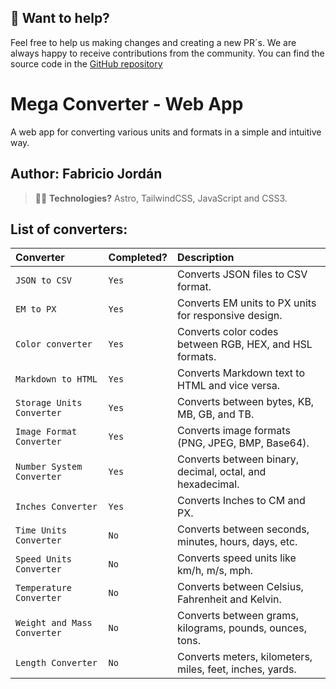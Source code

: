 ## 👀 Want to help?

Feel free to help us making changes and creating a new PR´s.
We are always happy to receive contributions from the community.
You can find the source code in the [GitHub repository](https://github.com/FabrizioJordan/mega-converter/blob/master/README.md)

# Mega Converter - Web App

A web app for converting various units and formats in a simple and intuitive way. 

## Author: Fabricio Jordán

> 🧑‍🚀 **Technologies?** Astro, TailwindCSS, JavaScript and CSS3.

## List of converters:

| Converter                         | Completed?  | Description                                              |
| :-------------------------------  | :---------- | :------------------------------------------------------- |
| `JSON to CSV`                     | `Yes`       | Converts JSON files to CSV format.                       |
| `EM to PX`                        | `Yes`       | Converts EM units to PX units for responsive design.     |
| `Color converter`                 | `Yes`       | Converts color codes between RGB, HEX, and HSL formats.  |
| `Markdown to HTML`                | `Yes`       | Converts Markdown text to HTML and vice versa.           |
| `Storage Units Converter`         | `Yes`       | Converts between bytes, KB, MB, GB, and TB.              |
| `Image Format Converter`          | `Yes`       | Converts image formats (PNG, JPEG, BMP, Base64).         |
| `Number System Converter`         | `Yes`       | Converts between binary, decimal, octal, and hexadecimal.|
| `Inches Converter`                | `Yes`       | Converts Inches to CM and PX.                            |
| `Time Units Converter`            | `No`        | Converts between seconds, minutes, hours, days, etc.     |
| `Speed Units Converter`           | `No`        | Converts speed units like km/h, m/s, mph.                |
| `Temperature Converter`           | `No`        | Converts between Celsius, Fahrenheit and Kelvin.         |
| `Weight and Mass Converter`       | `No`        | Converts between grams, kilograms, pounds, ounces, tons. |
| `Length Converter`                | `No`        | Converts meters, kilometers, miles, feet, inches, yards. |


<!--
C : Completed
grupo 1:
C. Conversor de JSON a CSV.
C. Conversor de EM a PX.
C. Conversor de color (RGB, HEX y HSL): Convierte códigos de color entre formatos como RGB, HEX, HSL.
C. Conversor Markdown a HTML: Un conversor que convierta texto en formato Markdown a HTML y viceversa.
C. Conversor de unidades de almacenamiento: Convierte entre bytes, kilobytes, megabytes, gigabytes, terabytes, etc.
C. Conversor de formato de imagen (base64 a imagen): Convierte imágenes entre formatos comunes como PNG, JPEG, BMP, o desde/para base64.

grupo 2:
C. Conversor de sistemas numéricos: Convierte números entre diferentes sistemas: binario, decimal, octal, hexadecimal.
Conversor de unidades de tiempo: Convierte entre diferentes unidades de tiempo (segundos, minutos, horas, días, semanas, meses, años).
Conversor de unidades de velocidad: Convierte entre diferentes unidades de velocidad como kilómetros por hora, metros por segundo, millas por hora, etc.

grupo 3: (longitudes)

Conversor de temperatura: Convierte entre Celsius, Fahrenheit y Kelvin.

Conversor de peso y masa: Convierte entre gramos, kilogramos, libras, onzas, toneladas.

Conversor de longitudes: Convierte entre metros, kilómetros, millas, pies, pulgadas, yardas, etc.

-->

<!--

| Command                   | Action                                           |
| :------------------------ | :----------------------------------------------- |
| `npm install`             | Installs dependencies                            |
| `npm run dev`             | Starts local dev server at `localhost:4321`      |
| `npm run build`           | Build your production site to `./dist/`          |
| `npm run preview`         | Preview your build locally, before deploying     |
| `npm run astro ...`       | Run CLI commands like `astro add`, `astro check` |
| `npm run astro -- --help` | Get help using the Astro CLI                     |


Feel free to check [our documentation](https://docs.astro.build) or jump into our [Discord server](https://astro.build/chat).

## 🚀 Project Structure

Inside of your Astro project, you'll see the following folders and files:

```text
/
├── public/
│   └── favicon.svg
├── src/
│   ├── components/
│   │   └── Card.astro
│   ├── layouts/
│   │   └── Layout.astro
│   └── pages/
│       └── index.astro
└── package.json
```


```sh
npm create astro@latest -- --template basics
```

[![Open in StackBlitz](https://developer.stackblitz.com/img/open_in_stackblitz.svg)](https://stackblitz.com/github/withastro/astro/tree/latest/examples/basics)
[![Open with CodeSandbox](https://assets.codesandbox.io/github/button-edit-lime.svg)](https://codesandbox.io/p/sandbox/github/withastro/astro/tree/latest/examples/basics)
[![Open in GitHub Codespaces](https://github.com/codespaces/badge.svg)](https://codespaces.new/withastro/astro?devcontainer_path=.devcontainer/basics/devcontainer.json)

> 🧑‍🚀 **Seasoned astronaut?** Delete this file. Have fun!

![just-the-basics](https://github.com/withastro/astro/assets/2244813/a0a5533c-a856-4198-8470-2d67b1d7c554)
-->